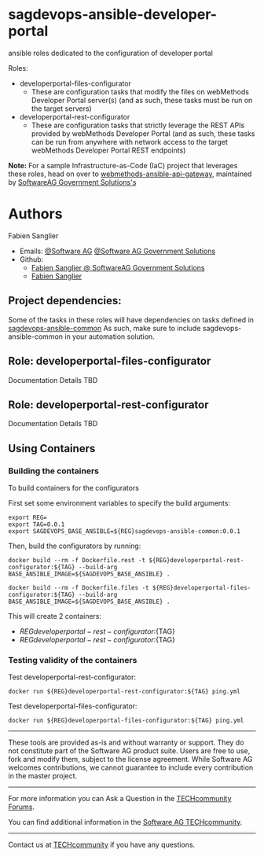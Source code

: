 # sagdevops-ansible-developer-portal
ansible roles dedicated to the configuration of developer portal

Roles:
- developerportal-files-configurator
  - These are configuration tasks that modify the files on webMethods Developer Portal server(s) (and as such, these tasks must be run on the target servers)
- developerportal-rest-configurator
  - These are configuration tasks that strictly leverage the REST APIs provided by webMethods Developer Portal (and as such, these tasks can be run from anywhere with network access to the target webMethods Developer Portal REST endpoints)

**Note:**
For a sample Infrastructure-as-Code (IaC) project that leverages these roles, head on over to [webmethods-ansible-api-gateway](https://github.com/softwareag-government-solutions/webmethods-ansible-api-gateway), maintained by [SoftwareAG Government Solutions's](https://www.softwareaggov.com)

# Authors
Fabien Sanglier
- Emails: [@Software AG](mailto:fabien.sanglier@softwareag.com) [@Software AG Government Solutions](mailto:fabien.sanglier@softwareaggov.com)
- Github: 
  - [Fabien Sanglier @ SoftwareAG Government Solutions](https://github.com/fabien-sanglier-saggs)
  - [Fabien Sanglier](https://github.com/lanimall)

## Project dependencies:

Some of the tasks in these roles will have dependencies on tasks defined in [sagdevops-ansible-common](https://github.com/SoftwareAG/sagdevops-ansible-common)
As such, make sure to include sagdevops-ansible-common in your automation solution.

## Role: developerportal-files-configurator

Documentation Details TBD

## Role: developerportal-rest-configurator

Documentation Details TBD

## Using Containers

### Building the containers

To build containers for the configurators

First set some environment variables to specify the build arguments:

```
export REG=
export TAG=0.0.1
export SAGDEVOPS_BASE_ANSIBLE=${REG}sagdevops-ansible-common:0.0.1
```

Then, build the configurators by running:

```
docker build --rm -f Dockerfile.rest -t ${REG}developerportal-rest-configurator:${TAG} --build-arg BASE_ANSIBLE_IMAGE=${SAGDEVOPS_BASE_ANSIBLE} .

docker build --rm -f Dockerfile.files -t ${REG}developerportal-files-configurator:${TAG} --build-arg BASE_ANSIBLE_IMAGE=${SAGDEVOPS_BASE_ANSIBLE} .
```

This will create 2 containers:
 - ${REG}developerportal-rest-configurator:${TAG}
 - ${REG}developerportal-rest-configurator:${TAG}

### Testing validity of the containers

Test developerportal-rest-configurator:

```
docker run ${REG}developerportal-rest-configurator:${TAG} ping.yml
```

Test developerportal-files-configurator:

```
docker run ${REG}developerportal-files-configurator:${TAG} ping.yml
```

______________________
These tools are provided as-is and without warranty or support. They do not constitute part of the Software AG product suite. Users are free to use, fork and modify them, subject to the license agreement. While Software AG welcomes contributions, we cannot guarantee to include every contribution in the master project.
_____________
For more information you can Ask a Question in the [TECHcommunity Forums](http://tech.forums.softwareag.com/techjforum/forums/list.page?product=webmethods).

You can find additional information in the [Software AG TECHcommunity](http://techcommunity.softwareag.com/home/-/product/name/webmethods).
_____________
Contact us at [TECHcommunity](mailto:technologycommunity@softwareag.com?subject=Github/SoftwareAG) if you have any questions.

